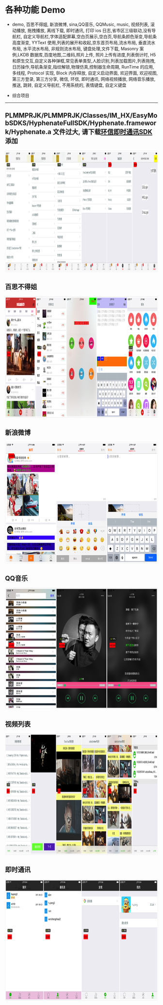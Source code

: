 # 各种功能 Demo

- demo, 百思不得姐, 新浪微博, sina,QQ音乐, QQMusic, music, 视频列表, 滚动播放, 拖拽播放, 离线下载, 即时通讯, 打印 ios 日志,省市区三级联动,没有导航栏, 自定义导航栏,字体适配屏幕,空白页展示,空白页,导航条颜色渐变,导航条高度渐变, YYText 使用,列表的展开和收起,京东首页布局,流水布局, 垂直流水布局, 水平流水布局, 非规则流水布局, 键盘处理,文件下载, Masonry 案例,LKDB 数据库,百度地图,二维码,照片上传, 照片上传有进度,列表倒计时, H5和原生交互,自定义各种弹框,常见表单类型,人脸识别,列表加载图片,列表拖拽,日历操作,导航条渐变,指纹解锁,物理仿真,控制器生命周期, RunTime 的应用,多线程, Protocol 实现, Block 内存释放, 自定义启动界面, 欢迎界面, 欢迎视图,第三方登录, 第三方分享, 微信, 环信, 即时通讯, 网络视频播放, 网络音乐播放, 推送, 跳转, 自定义导航栏, 不用系统的, 表情键盘, 自定义键盘

- 综合项目
---
PLMMPRJK/PLMMPRJK/Classes/IM_HX/EasyMobSDKS/HyphenateFullSDK/Hyphenate.framework/Hyphenate.a 文件过大, 请下载[环信即时通讯SDK](http://downloads.easemob.com/downloads/ios-easemob-sdk_2.3.3.zip) 添加
---

<img src="./images/zhxm.png" width="1200" height="400">


## 百思不得姐
<img src="./images/bsj.png" width="1200" height="400">

## 新浪微博
<img src="./images/wb.png" width="600" height="400">

## QQ音乐
<img src="./images/qqm.png" width="600" height="400">

## 视频列表
<img src="./images/sp.png" width="1200" height="400">

## 即时通讯
<img src="./images/wx.png" width="800" height="400">




